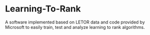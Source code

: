 # Learning-To-Rank

A software implemented based on LETOR data and code provided by Microsoft to easily train, test and analyze learning to rank algorithms. 
